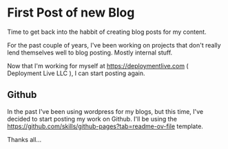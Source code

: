 # First Post of new Blog

Time to get back into the habbit of creating blog posts for my content.

For the past couple of years, I've been working on projects that don't really lend themselves well to blog posting. Mostly internal stuff. 

Now that I'm working for myself at https://deploymentlive.com ( Deployment Live LLC ), I can start posting again.

## Github

In the past I've been using wordpress for my blogs, but this time, I've decided to start posting my work on Github.
I'll be using the https://github.com/skills/github-pages?tab=readme-ov-file template. 

Thanks all...
